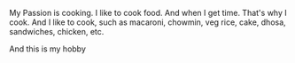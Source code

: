 My Passion is cooking.
I like to cook food. And when I get time. That's why I cook. And I like to cook, such as macaroni, chowmin, veg rice, cake, dhosa, sandwiches, chicken, etc. 

And this is my hobby 
